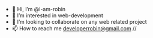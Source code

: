 - 👋 Hi, I’m @i-am-robin
- 👀 I’m interested in web-development
- 💞️ I’m looking to collaborate on any web related project
- 📫 How to reach me developerrobin@gmail.com // 

<!---
i-am-robin/i-am-robin is a ✨ special ✨ repository because its `README.md` (this file) appears on your GitHub profile.
You can click the Preview link to take a look at your changes.
--->
